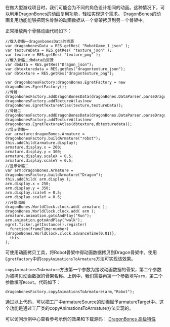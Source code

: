 在做大型游戏项目时，我们可能会为不同的角色设计相同的动画。这种情况下，可以利用DragonBones的动画复用功能，轻松实现这个需求。
DragonBones的动画复用功能能够把同名骨骼的动画数据从一个骨架拷贝到另一个骨架中。

正常播放两个骨骼动画代码如下：

```
//载入骨骼一dragonbonesData的资源
var dragonbonesData = RES.getRes( "RobotGame_1_json" );
var textureData = RES.getRes( "texture_json" );
var texture = RES.getRes( "texture_png" );
//载入骨骼二dbdata的资源
var dbdata = RES.getRes("Dragon_json");
var dbtexturedata = RES.getRes("dragontexture_json");
var dbtexture = RES.getRes("dragontexture_png");

var dragonbonesFactory:dragonBones.EgretFactory = new dragonBones.EgretFactory();
//骨骼一
dragonbonesFactory.addDragonBonesData(dragonBones.DataParser.parseDragonBonesData(dragonbonesData));
dragonbonesFactory.addTextureAtlas(new dragonBones.EgretTextureAtlas(texture,textureData));
//骨骼二
dragonbonesFactory.addDragonBonesData(dragonBones.DataParser.parseDragonBonesData(dbdata));
dragonbonesFactory.addTextureAtlas(new dragonBones.EgretTextureAtlas(dbtexture,dbtexturedata));
//显示骨骼一
var armature:dragonBones.Armature = dragonbonesFactory.buildArmature("robot");
this.addChild(armature.display);
armature.display.x = 200;
armature.display.y = 300;
armature.display.scaleX = 0.5;
armature.display.scaleY = 0.5;
//显示骨骼二
var arm:dragonBones.Armature = dragonbonesFactory.buildArmature("Dragon");
this.addChild( arm.display );
arm.display.x = 250;
arm.display.y = 350;
arm.display.scaleX = 0.5;
arm.display.scaleY = 0.5;
//开始动画
dragonBones.WorldClock.clock.add( armature );
dragonBones.WorldClock.clock.add( arm );
armature.animation.gotoAndPlay("Run");
arm.animation.gotoAndPlay("walk");
egret.Ticker.getInstance().register(
  function(frameTime:number){dragonBones.WorldClock.clock.advanceTime(0.01)},
  this
);
```

可使用动画拷贝工具，将Robot骨架中得动画数据拷贝到Dragon骨架中。使用`EgretFactory`中的`copyAnimationsToArmature`方法可实现该效果。

`copyAnimationsToArmature`方法第一个参数为接收动画数据的骨架，第二个参数为被拷贝动画数据的骨架名称。上例中，我们需要再第一个参数填写`arm`，第二个参数填写`Robot`。代码如下：

```
dragonbonesFactory.copyAnimationsToArmature(arm,"Robot");
```

通过以上代码，可以把工厂中armatureSource的动画赋予armatureTarget中。这个功能是通过工厂类的copyAnimationsToArmature方法实现的。

可以访问示例中心查看参考示例的效果和下载源码：
[DragonBones 高级特性](http://edn.egret.com/cn/index.php/article/index/id/713)